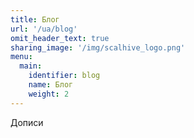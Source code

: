 ```yaml
---
title: Блог
url: '/ua/blog'
omit_header_text: true
sharing_image: '/img/scalhive_logo.png'
menu:
  main:
    identifier: blog
    name: Блог
    weight: 2
---
```

Дописи